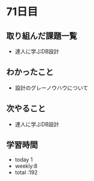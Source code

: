 # 71日目
## 取り組んだ課題一覧
- 達人に学ぶDB設計
## わかったこと
- 設計のグレーノウハウについて
## 次やること
- 達人に学ぶDB設計
## 学習時間
- today 1
- weekly:8
- total :192